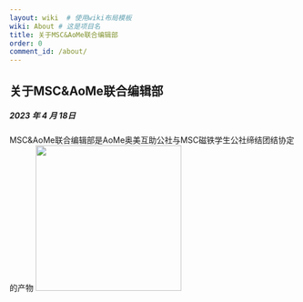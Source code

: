 ```yaml
---
layout: wiki  # 使用wiki布局模板
wiki: About # 这是项目名
title: 关于MSC&AoMe联合编辑部
order: 0
comment_id: /about/
---
```

## 关于MSC&AoMe联合编辑部
##### 2023 年 4 月 18日
MSC&AoMe联合编辑部是AoMe奥美互助公社与MSC磁铁学生公社缔结团结协定的产物
<img src="https://msc-a.netlify.app/medias/logo.svg" width=256 height=256 />
